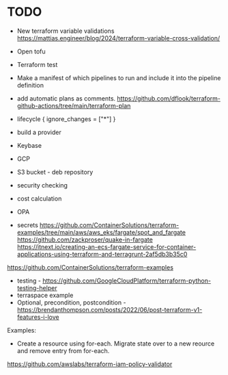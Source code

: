 # TODO


* New terraform variable validations https://mattias.engineer/blog/2024/terraform-variable-cross-validation/

* Open tofu
* Terraform test

* Make a manifest of which pipelines to run and include it into the pipeline definition

* add automatic plans as comments. https://github.com/dflook/terraform-github-actions/tree/main/terraform-plan

* lifecycle {
    ignore_changes = ["*"]
  }
* build a provider
* Keybase
* GCP
* S3 bucket - deb repository
* security checking
* cost calculation
* OPA
* secrets
https://github.com/ContainerSolutions/terraform-examples/tree/main/aws/aws_eks/fargate/spot_and_fargate
https://github.com/zackproser/quake-in-fargate
https://itnext.io/creating-an-ecs-fargate-service-for-container-applications-using-terraform-and-terragrunt-2af5db3b35c0

https://github.com/ContainerSolutions/terraform-examples

* testing - https://github.com/GoogleCloudPlatform/terraform-python-testing-helper
* terraspace example
* Optional, precondition, postcondition - https://brendanthompson.com/posts/2022/06/post-terraform-v1-features-i-love

Examples:

* Create a resource using for-each.  Migrate state over to a new reource and remove entry from for-each.

https://github.com/awslabs/terraform-iam-policy-validator
